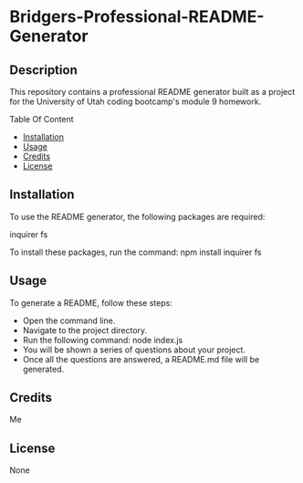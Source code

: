 # Bridgers-Professional-README-Generator

## Description
This repository contains a professional README generator built as a project for the University of Utah coding bootcamp's module 9 homework.

Table Of Content
- [Installation](#installation)
- [Usage](#usage)
- [Credits](#credits)
- [License](#license)

## Installation
To use the README generator, the following packages are required:

inquirer
fs

To install these packages, run the command: npm install inquirer fs

## Usage 
To generate a README, follow these steps:

- Open the command line. 
- Navigate to the project directory.
- Run the following command: node index.js
- You will be shown a series of questions about your project.
- Once all the questions are answered, a README.md file will be generated.

## Credits
Me 

## License
None

